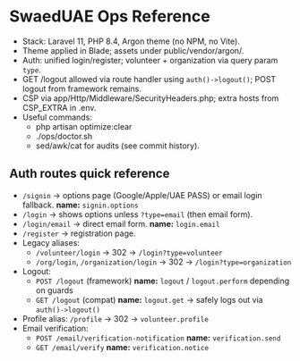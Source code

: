 # SwaedUAE Ops Reference
- Stack: Laravel 11, PHP 8.4, Argon theme (no NPM, no Vite).
- Theme applied in Blade; assets under public/vendor/argon/.
- Auth: unified login/register; volunteer + organization via query param `type`.
- GET /logout allowed via route handler using `auth()->logout()`; POST logout from framework remains.
- CSP via app/Http/Middleware/SecurityHeaders.php; extra hosts from CSP_EXTRA in .env.
- Useful commands:
  - php artisan optimize:clear
  - ./ops/doctor.sh
  - sed/awk/cat for audits (see commit history).

## Auth routes quick reference
- `/signin` → options page (Google/Apple/UAE PASS) or email login fallback. **name:** `signin.options`
- `/login` → shows options unless `?type=email` (then email form).
- `/login/email` → direct email form. **name:** `login.email`
- `/register` → registration page.
- Legacy aliases:
  - `/volunteer/login` → 302 → `/login?type=volunteer`
  - `/org/login`, `/organization/login` → 302 → `/login?type=organization`
- Logout:
  - `POST /logout` (framework) **name:** `logout` / `logout.perform` depending on guards
  - `GET /logout` (compat) **name:** `logout.get` → safely logs out via `auth()->logout()`
- Profile alias: `/profile` → 302 → `volunteer.profile`
- Email verification:
  - `POST /email/verification-notification` **name:** `verification.send`
  - `GET /email/verify` **name:** `verification.notice`
